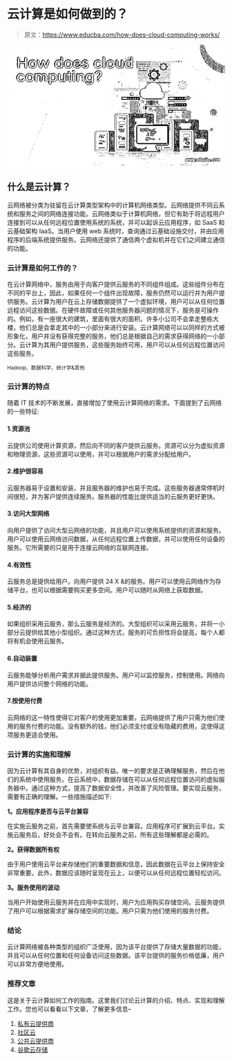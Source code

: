 # 云计算是如何做到的？

> 原文：<https://www.educba.com/how-does-cloud-computing-works/>

![How does cloud computing?](img/37e1b7109e259fbf28c65f941c2959ac.png)



## 什么是云计算？

云网络被分类为驻留在云计算类型架构中的计算机网络类型。云网络提供不同云系统和服务之间的网络连接功能。云网络类似于计算机网络，但它有助于将远程用户连接到可以从任何远程位置使用系统的系统，并可以起诉云应用程序，如 SaaS 和云基础架构 IaaS。当用户使用 web 系统时，查询通过云基础设施交付，并由应用程序的后端系统提供服务。云网络还提供了通信两个虚拟机并在它们之间建立通信的功能。

### 云计算是如何工作的？

在云计算网络中，服务由用于向客户提供云服务的不同组件组成。这些组件分布在不同的平台上，因此，如果任何一个组件出现故障，服务仍然可以运行并为用户提供服务。云计算为用户在云上存储数据提供了一个虚拟环境，用户可以从任何位置远程访问这些数据。在硬件故障或任何其他服务器问题的情况下，服务是可操作的。例如，有一座很大的建筑，里面有很大的面积。许多小公司不会拿走整栋大楼，他们总是会拿走其中的一小部分来进行安装。云计算网络可以以同样的方式被形象化，用户并没有获得完整的服务，他们总是根据自己的需求获得网络的一小部分。云计算为其用户提供服务，这些服务始终可用，用户可以从任何远程位置访问这些服务。

<small>Hadoop、数据科学、统计学&其他</small>

### 云计算的特点

随着 IT 技术的不断发展，直接增加了使用云计算网络的需求。下面提到了云网络的一些特征:

#### 1.资源池

云提供公司使用计算资源，然后向不同的客户提供云服务。资源可以分为虚拟资源和物理资源，这些资源可以使用，并可以根据用户的需求分配给用户。

#### 2.维护很容易

云服务器易于设置和安装，并且服务器的维护也易于完成。这些服务器通常停机时间很短，并为客户提供连续服务。服务器的性能比提供适当的云服务更好更快。

#### 3.访问大型网络

向用户提供了访问大型云网络的功能，并且用户可以使用系统提供的资源和服务。用户可以使用云网络访问数据，从任何远程位置上传数据，并可以使用任何设备的服务。它所需要的只是用于连接云网络的互联网连接。

#### 4.有效性

云服务总是提供给用户。向用户提供 24 X &的服务。用户可以使用云网络作为存储平台，也可以根据需要购买更多空间。用户可以随时从网络上获取数据。

#### 5.经济的

如果组织采用云服务，那么云服务是经济的。大型组织可以采用云服务，并将一小部分云提供给其他小型组织。通过这种方式，服务的可负担性将会提高，每个人都将有机会使用云服务。

#### 6.自动装置

云服务能够分析用户需求并据此提供服务。用户可以监控服务，控制使用。网络向用户提供访问整个网络的功能。

#### 7.按使用付费

云网络的这一特性使得它对客户的使用更加重要。云网络提供了用户只需为他们使用的服务付费的功能。没有额外的钱，他们必须支付或没有隐藏的费用，这使得这项服务更适合使用。

### 云计算的实施和理解

因为云计算有其自身的优势，对组织有益。唯一的要求是正确理解服务，然后在他们的系统中使用服务。在云系统中，数据存储在可以从任何远程位置访问的虚拟服务器中。通过这种方式，提高了数据安全性，并改善了风险管理。要实现云服务，需要有正确的理解。一些措施描述如下:

**1。应用程序是否与云平台兼容**

在实施云服务之前，首先需要使系统与云平台兼容。应用程序可扩展到云平台。实施云服务后，好处会不会有。在转向云服务之前，所有这些理解都是必需的。

**2。获得数据所有权**

由于用户使用云平台来存储他们的重要数据和信息，因此数据在云平台上保持安全非常重要。此外，数据应该随时呈现在云上，以便可以从任何远程位置轻松访问。

**3。服务使用的波动**

当用户开始使用云服务并在应用中实现时，用户为应用购买存储空间。云服务提供了用户可以根据需求扩展存储空间的功能。用户只需为他们使用的服务付费。

### 结论

云计算网络被各种类型的组织广泛使用，因为该平台提供了存储大量数据的功能，并且可以从任何位置和任何设备访问这些数据。该平台提供的服务价格低廉，用户可以非常方便地使用。

### 推荐文章

这是关于云计算如何工作的指南。这里我们讨论云计算的介绍、特点、实现和理解工作。您也可以看看以下文章，了解更多信息–

1.  [私有云提供商](https://www.educba.com/private-cloud-providers/)
2.  [社区云](https://www.educba.com/community-cloud/)
3.  [公共云提供商](https://www.educba.com/public-cloud-providers/)
4.  [谷歌云存储](https://www.educba.com/google-cloud-storage/)





